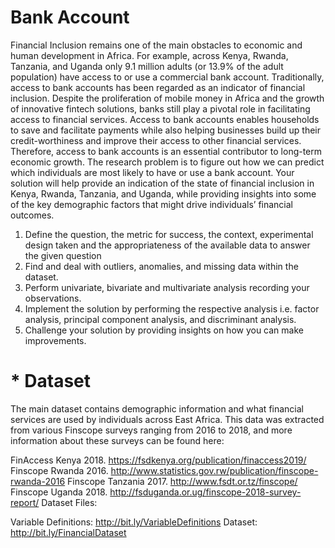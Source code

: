 # Bank Account
Financial Inclusion remains one of the main obstacles to economic and human development in Africa. For example, across Kenya, Rwanda, Tanzania, and Uganda only 9.1 million adults (or 13.9% of the adult population) have access to or use a commercial bank account.
Traditionally, access to bank accounts has been regarded as an indicator of financial inclusion. Despite the proliferation of mobile money in Africa and the growth of innovative fintech solutions, banks still play a pivotal role in facilitating access to financial services. Access to bank accounts enables households to save and facilitate payments while also helping businesses build up their credit-worthiness and improve their access to other financial services. Therefore, access to bank accounts is an essential contributor to long-term economic growth.
The research problem is to figure out how we can predict which individuals are most likely to have or use a bank account. Your solution will help provide an indication of the state of financial inclusion in Kenya, Rwanda, Tanzania, and Uganda, while providing insights into some of the key demographic factors that might drive individuals’ financial outcomes.
 1. Define the question, the metric for success, the context, experimental design taken and the appropriateness of the available data to answer the given question
 2. Find and deal with outliers, anomalies, and missing data within the dataset.
 3. Perform univariate, bivariate and multivariate analysis recording your observations.
 4. Implement the solution by performing the respective analysis i.e. factor analysis, principal component analysis, and discriminant analysis.
 5. Challenge your solution by providing insights on how you can make improvements.

# * Dataset

The main dataset contains demographic information and what financial services are used by individuals across East Africa. This data was extracted from various Finscope surveys ranging from 2016 to 2018, and more information about these surveys can be found here:

FinAccess Kenya 2018. https://fsdkenya.org/publication/finaccess2019/
Finscope Rwanda 2016. http://www.statistics.gov.rw/publication/finscope-rwanda-2016
Finscope Tanzania 2017. http://www.fsdt.or.tz/finscope/
Finscope Uganda 2018. http://fsduganda.or.ug/finscope-2018-survey-report/
Dataset Files:

Variable Definitions: http://bit.ly/VariableDefinitions 
Dataset: http://bit.ly/FinancialDataset 
